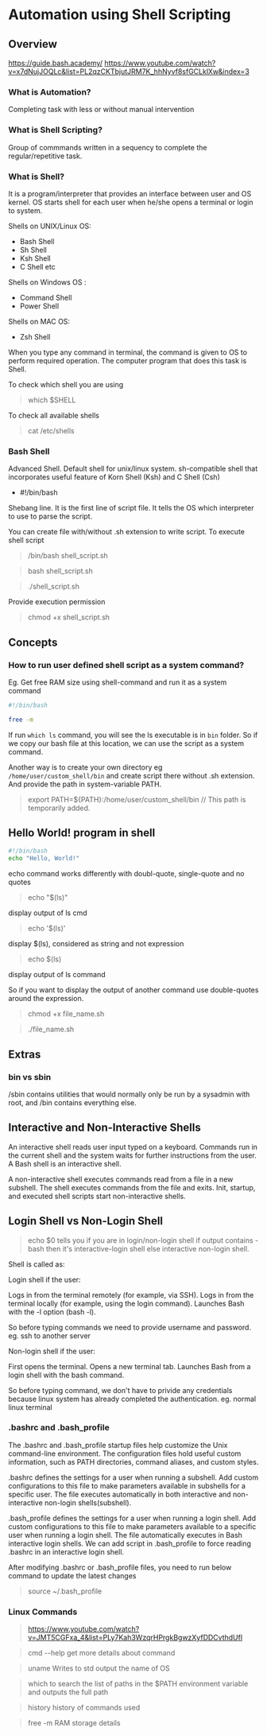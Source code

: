 # Automation using Shell Scripting

## Overview

https://guide.bash.academy/
https://www.youtube.com/watch?v=x7dNujJOQLc&list=PL2qzCKTbjutJRM7K_hhNyvf8sfGCLklXw&index=3

### What is Automation?

Completing task with less or without manual intervention

### What is Shell Scripting?

Group of commmands written in a sequency to complete the regular/repetitive task.

### What is Shell?

It is a program/interpreter that provides an interface between user and OS kernel.
OS starts shell for each user when he/she opens a terminal or login to system.

Shells on UNIX/Linux OS:

+ Bash Shell
+ Sh Shell
+ Ksh Shell
+ C Shell etc

Shells on Windows OS :

+ Command Shell
+ Power Shell

Shells on MAC OS:

+ Zsh Shell

When you type any command in terminal, the command is given to OS to perform required operation. The computer program that does this task is Shell.

To check which shell you are using
> which $SHELL

To check all available shells
> cat /etc/shells

### Bash Shell

Advanced Shell.
Default shell for unix/linux system.
sh-compatible shell that incorporates useful feature of Korn Shell (Ksh) and C Shell (Csh)

+ #!/bin/bash

Shebang line. It is the first line of script file.
It tells the OS which interpreter to use to parse the script.

You can create file with/without .sh extension to write script.
To execute shell script

> /bin/bash shell_script.sh

> bash shell_script.sh

> ./shell_script.sh

Provide execution permission

> chmod +x shell_script.sh

## Concepts

### How to run user defined shell script as a system command?

Eg. Get free RAM size using shell-command and run it as a system command

```bash
#!/bin/bash

free -m 

```

If run `which ls` command, you will see the ls executable is in `bin` folder. So if we copy our bash file at this location, we can use the script as a system command.

Another way is to create your own directory eg `/home/user/custom_shell/bin` and create script there without .sh extension.
And provide the path in system-variable PATH.

> export PATH=${PATH}:/home/user/custom_shell/bin
// This path is temporarily added.

## Hello World! program in shell

```bash
#!/bin/bash
echo "Hello, World!"
```

echo command works differently with doubl-quote, single-quote and no quotes

> echo "$(ls)"

display output of ls cmd

> echo '$(ls)'

display $(ls), considered as string and not expression

> echo $(ls)

display output of ls command

So if you want to display the output of another command use double-quotes around the expression.

> chmod +x file_name.sh

> ./file_name.sh



## Extras

### bin vs sbin

/sbin contains utilities that would normally only be run by a sysadmin with root, and /bin contains everything else.

## Interactive and Non-Interactive Shells

An interactive shell reads user input typed on a keyboard. Commands run in the current shell and the system waits for further instructions from the user. A Bash shell is an interactive shell.

A non-interactive shell executes commands read from a file in a new subshell. The shell executes commands from the file and exits. Init, startup, and executed shell scripts start non-interactive shells.

## Login Shell vs Non-Login Shell

> echo $0
tells you if you are in login/non-login shell
if output contains -bash then it's interactive-login shell else interactive non-login shell.

Shell is called as:

Login shell if the user:

Logs in from the terminal remotely (for example, via SSH).
Logs in from the terminal locally (for example, using the login command).
Launches Bash with the -l option (bash -l).

So before typing commands we need to provide username and password.
eg. ssh to another server

Non-login shell if the user:

First opens the terminal.
Opens a new terminal tab.
Launches Bash from a login shell with the bash command.

So before typing command, we don't have to privide any credentials because linux system has already completed the authentication.
eg. normal linux terminal


### .bashrc and .bash_profile

The .bashrc and .bash_profile startup files help customize the Unix command-line environment. The configuration files hold useful custom information, such as PATH directories, command aliases, and custom styles.

.bashrc defines the settings for a user when running a subshell. Add custom configurations to this file to make parameters available in subshells for a specific user.  The file executes automatically in both interactive and non-interactive non-login shells(subshell).

.bash_profile defines the settings for a user when running a login shell. Add custom configurations to this file to make parameters available to a specific user when running a login shell.  The file automatically executes in Bash interactive login shells.
We can add script in .bash_profile to force reading .bashrc in an interactive login shell.

After modifying .bashrc or .bash_profile files, you need to run below command to update the latest changes

> source ~/.bash_profile

### Linux Commands

> https://www.youtube.com/watch?v=JMT5CGFxa_4&list=PLy7Kah3WzqrHPrgkBgwzXyfDDCvthdUfl


> cmd --help
get more details about command

> uname
Writes to std output the name of OS

> which
to search the list of paths in the $PATH environment variable and outputs the full path

> history
history of commands used

> free -m
RAM storage details
